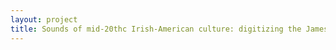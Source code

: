 ```yaml
--- 
layout: project 
title: Sounds of mid-20thc Irish-American culture: digitizing the James W. Smith Irish Music Collection recordings for preservation and access
---
```



